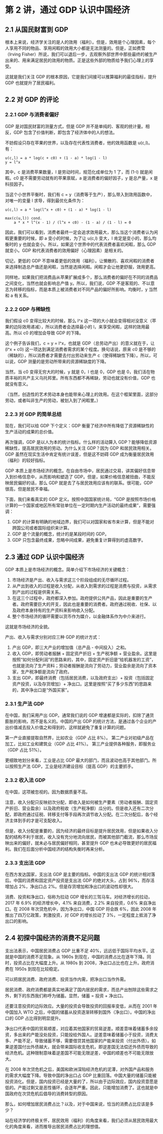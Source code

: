 # 第 2 讲，通过 GDP 认识中国经济

## 2.1 从国民财富到 GDP

根本上来说，经济学关注的是人的效用（福利）。但是，效用是个心理因素，每个人享用不同的物品、享用闲暇的效用大小都是无法测量的。但是，正如费雪（Irving Fisher）所说，我们可以退后一步，去观察外部世界中那些最终的被生产出来的、用来满足居民的效用的物质。正是这些外部的物质给予我们心理上的享受。

这就是我们关注 GDP 的根本原因，它是我们间接可以推算福利的最佳指标，提升 GDP 也就提升了居民福利。

## 2.2 对 GDP 的评论

### 2.2.1 GDP 与消费者偏好

GDP 是对国民财富的测量方式，但是 GDP 并不是单纯的、客观的统计量。相反，GDP 包含了价值判断，即包含了经济体中的人的想法。

不妨假设只存在苹果的世界，以及存在代表性消费者，他的效用函数是 u(c,l)。有：

```
u(c,l) = a * log(c + c0) + (1 - a) * log(1 - l)
y = l^x
```

其中，c 是消费苹果数量，l 是劳动时间，规范化成单位为 1 了，而 (1-l) 就是闲暇。c0 是不需要劳动就有的苹果禀赋，a 是消费者的偏好因子，y 是总产量，x 是科技因子。

当这个小世界平衡时，我们有 c = y（消费等于生产），那么带入到效用函数中，对唯一的变量 l 求导，得到最优化条件为：

```
u(c,l) = a * log(l^x + c0) + (1 - a) * log(1 - l)

max(c(u,l)) cond.
    a * x * l^(x - 1) / (l^x + c0) - (1 - a) / (1 - l) = 0
```

因此，我们可以看到，消费者最终一定会追求效用最大，那么当这个消费者认为闲暇更重要的时候，即 a 变小的时候，为了让 u(c,l) 变大，l 肯定是变小的，那么均衡时的 y 也就会变小。所以，如果这个世界中的代表消费者喜欢闲暇，那么 GDP 就变小。GDP 和代表消费者的效用偏好（心理因素）是相关的。

切记，更低的 GDP 不意味着更低的效用（福利）。让懒散的、喜欢闲暇的消费者来选择制造总产值还是闲暇，当然是选择闲暇。闲暇才会让他更舒服，效用更高。

同样地，如果我们把消费品从苹果扩展成多个，那么消费者的偏好在不同的消费品之间变化，当然也就会影响总产值 y。所以，我们说，GDP 不是客观的、不以意志为转移的指标，而是本质上被消费者对不同产品的偏好所影响。均衡时，y 当然和 a 有关系。

### 2.2.2 GDP 与稀缺性

我们假设 c0 变得比较大的时候，那么 l^x 这一项的大小就会变得相对没意义（苹果的边际效用递减），所以消费者会选择最小的 l，来享受闲暇，这样的效用最高。所以 c0 的增加会导致 GDP 的下降。

这个例子告诉我们，c = y = l^x，也就是 GDP（总劳动产出）的意义就在于，让 (l^x + c0) 这一项达到满足消费者需求的某个程度。换句话说，原来 c0 是不够的（稀缺的），所以消费者才需要去付出劳动来生产 c（使得稀缺性下降）。所以，可以说，GDP 测量的是劳动所带来的资源稀缺度的下降。

当然，当 c0 变得无穷大的时候，y 就是 0，l 也是 0，GDP 也是 0，我们活在物质丰裕的共产主义乌托邦里。所有东西都不再稀缺，劳动也就没有价值，GDP 也就没有意义。

（当然，创造性的艺术劳动本身也能带来心理上的效用。在这个框架里面，这部分劳动，或者叫非生产的劳动，被划入到了闲暇里。）

### 2.2.3 对 GDP 的简单总结

现在，我们可以给 GDP 下个定义：GDP 衡量了经济中所有降低了资源稀缺性的生产活动的成果的总价值。

再次强调，GDP 是以人为本的统计指标。什么样的活动算入 GDP？能够降低资源稀缺性，提高居民效用的劳动。为什么关注 GDP？因为 GDP 和居民效用相关。GDP 虽然在现实生活中肯定有统计误差，但是这不妨碍 GDP 成为衡量居民效用（福利）的较好指标。

GDP 本质上是市场经济的概念。在自由市场中，居民通过交易，讲其偏好信息带入到价格信息中，从而影响和塑造了 GDP。但是，如果价格信息被扭曲，不能反映居民偏好的话，那么 GDP 就是去了与居民效用应该有的联系。很可能，GDP 很高，但是居民不幸福。

下面，我们来看真实的 GDP 定义。按照中国国家统计局，“GDP 是按照市场价格计算的一个国家或地区所有常驻单位在一定时期内生产活动的最终成果”，需要强调：

1. GDP 的计算有明确的地域边界，我们可以对国家和省市来计算，但是不能对跨国公司或者国际组织来计算。
2. GDP 是个流量的概念，统计的是某段时间的 GDP。
3. GDP 只包含最终成果，忽略中间成果，避免重复计算得到的虚高数字。

## 2.3 通过 GDP 认识中国经济

GDP 本质上是市场经济的概念。简单介绍下市场经济的关键概念：

1. 市场经济是产出、收入与需求这三个阶段组成的无尽循环过程。
2. 从产出到收入的过程是收入分配，从收入到需求的过程是消费与投资，从需求到产出的过程是供需关系。
3. 在这三个过程中，政府都深入参加。政府提供公共产品，因此是重要的生产者。政府需要巨大的开支，因此也是重要的消费者。政府通过税收、社保、以及政府本身持有的生产资料来影响收入分配。
4. 整个市场经济的循环需要以货币作为媒介，以金融体系作为中介来进行。

这就是市场经济的全貌。

产出、收入与需求分别对应三种 GDP 的统计方式：

1. 产出 GDP，即三大产业的增加值（总产品 - 中间投入）之和。
2. 收入 GDP，即劳动者报酬 + 固定资产折旧 + 生产税净额 + 营业盈余。这里是按照“如何分配利润”的思路来的，其中，固定资产折旧是“给机器发的工资”，也就是流向了生产资料；劳动者报酬是流向了劳动力，营业盈余是流向了资本家，生产税净额是流向了政府。
3. 支出 GDP，即最终消费（包括居民消费，以及政府支出）+ 投资（包括固定资产投资，以及存货增加）+ 净出口。这里是按照“买了多少东西”的思路来的，其中净出口是“外国买家”。

### 2.3.1 生产法 GDP

在中国，我们采用产出 GDP。通常我们说的 GDP 增速都是实际的，扣除了通货膨胀的影响，而不是名义的。中国的产出 GDP 的统计方法，是通过各个企业的产出价值减去投入价值之和得到的，这样就避免了重复计算的问题。

第一产业直接提取自然界，比如农业（GDP 占比 8%）。
第二产业对初级产品在加工，比如工业和建筑业（GDP 占比 41%）。
第三产业提供各种服务，即服务业（GDP 占比 51%）。

更细致地划分来看，工业是占比 GDP 最大的部门，而且波动也高于其他部门。所以按照生产法 GDP，工业是经济建设目标（提高 GDP）的主要抓手。

### 2.3.2 收入法 GDP

在中国，这项被忽视的。因为数据质量不高。

注意，收入分配只反映初次分配，即收入是如何被生产要素（劳动者报酬、固定资产折旧、营业盈余）以及政府税收（生产税净额）瓜分的。但是收入还有二次分配，即政府通过征税、转移支付等手段再次调节收入分配。在二次分配后，各个经济主体到手的才是可支配收入。

但是，收入分配是重要的，因为经济的最终目标是提升居民效用，但是如果收入分配的结构不利于居民，收入没有充分地流向居民，而被其他部门截流，那么市场反映出来的偏好，就未必与居民偏好相同，甚至提升 GDP 也未必导致更好的居民福利。我们在后面分析中国经济的结构失衡时再来分析。

### 2.3.3 支出法 GDP

在西方发达国家，支出法 GDP 是主要的指标。中国的支出法 GDP 的统计相对落后。中国的消费和固定资产投资是支出法 GDP 的绝对大头，占到 96%，而存活增加占 2%，净出口占 2%。但是存货增加和净出口的波动性却很大。

消费、投资和净出口，俗称为拉动 GDP 增长的三驾马车。对经济增长的拉动，2017 年 6.9% 的经济增长中，4.1% 来自消费，2.2% 来自投资，0.6% 来自净出口。在 2008 年次贷危机中，因为净出口，中国 GDP 将会跌 6%，因此 2008 年推出了四万亿政策，刺激投资，对 GDP 的增长拉动了 3%，一定程度上抵消了净出口的影响。

## 2.4 初探中国经济的消费不足问题

支出法表示，中国居民消费占 GDP 比重不足 40%，远远低于国际平均水平。这就是中国的消费不足现象。从 1960s 到现在，中国的消费占比在逐年下降。同时，投资占比在大幅度上升。从 1980s 到 2008，净出口占比也在上升。政府消费在 1950s 到现在比较稳定。

可以把居民消费、政府消费、投资当作内需，把净出口当作外需。

居民消费、政府消费都是真实地满足了国内居民的需求，而总产出刨除这些需求之外，剩下的东西我们称呼为储蓄。显然，储蓄 = 投资 + 净出口。

还要注意投资的边际效应。大量的投资会导致投资的回报率变低，从而在 2001 年中国加入 WTO 之后，中国的储蓄从投资逐渐转移到国外（净出口）。中国的净出口的 GDP 占比得到明显提升。

净出口代表中国的贸易顺差，对应着其他国家的贸易逆差。顺差意味着储蓄多余投资，多出来的产能没处投资，只能投给外国人。逆差意味着储蓄小于投资，消费太多、产能不足，导致储蓄不够，需要借贷其他国家的产能来投资（付出外债）。如果逆差国付出外债越大，就会带来国际收支危机，即逆差国无法偿还外债而导致的经济危机。这种限制意味着逆差国不可能无限逆差，中国的顺差也不可能无限放大。

在 2008 年次贷危机之后，美国和欧洲深陷经济危机的泥潭，对外国产品和服务的需求大幅度下降。导致中国的净出口占 GDP 比重回落。中国大量的储蓄只能被投资消化。但是，国内投资已经是大量的了，所以由于边际效应，国内投资意愿是低的。产能过剩又是恶性循环，会逐年严重。因此，只能增加消费了。这也就是中国政府在次贷危机后倡导的消费转型的原因。

那么，如何增加居民消费占比？以及，对于中国来说，恰当的消费占比应该是多少？

站在经济学的终极关怀，居民效用（福利）的角度来看，我们必须从居民效用最大化的角度来看，进而推导出居民消费占比的理想值。

